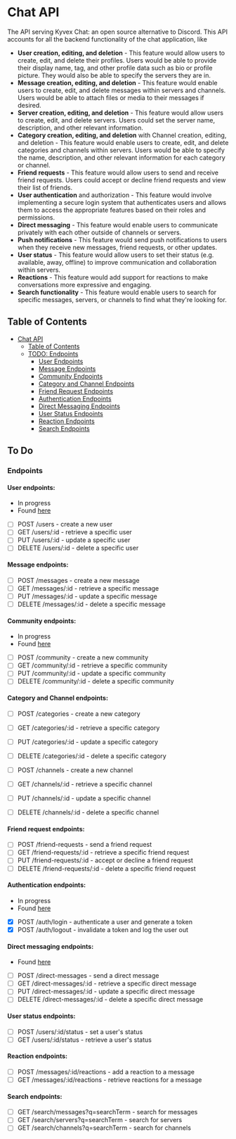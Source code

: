 # Chat API

The API serving Kyvex Chat: an open source alternative to Discord.
This API accounts for all the backend functionality of the chat application, like

- **User creation, editing, and deletion** - This feature would allow users to create, edit, and delete their profiles.
  Users would be able to provide their display name, tag, and other profile data such as bio or profile picture. They
  would also be able to specify the servers they are in.
- **Message creation, editing, and deletion** - This feature would enable users to create, edit, and delete messages
  within
  servers and channels. Users would be able to attach files or media to their messages if desired.
- **Server creation, editing, and deletion** - This feature would allow users to create, edit, and delete servers. Users
  could set the server name, description, and other relevant information.
- **Category creation, editing, and deletion** with Channel creation, editing, and deletion - This feature would enable
  users to create, edit, and delete categories and channels within servers. Users would be able to specify the name,
  description, and other relevant information for each category or channel.
- **Friend requests** - This feature would allow users to send and receive friend requests. Users could accept or
  decline
  friend requests and view their list of friends.
- **User authentication** and authorization - This feature would involve implementing a secure login system that
  authenticates users and allows them to access the appropriate features based on their roles and permissions.
- **Direct messaging** - This feature would enable users to communicate privately with each other outside of channels or
  servers.
- **Push notifications** - This feature would send push notifications to users when they receive new messages, friend
  requests, or other updates.
- **User status** - This feature would allow users to set their status (e.g. available, away, offline) to improve
  communication and collaboration within servers.
- **Reactions** - This feature would add support for reactions to make conversations more expressive
  and engaging.
- **Search functionality** - This feature would enable users to search for specific messages, servers, or channels to
  find
  what they're looking for.

## Table of Contents

- [Chat API](#chat-api)
    - [Table of Contents](#table-of-contents)
    - [TODO: Endpoints](#endpoints)
        - [User Endpoints](#user-endpoints)
        - [Message Endpoints](#message-endpoints)
        - [Community Endpoints](#community-endpoints)
        - [Category and Channel Endpoints](#category-and-channel-endpoints)
        - [Friend Request Endpoints](#friend-request-endpoints)
        - [Authentication Endpoints](#authentication-endpoints)
        - [Direct Messaging Endpoints](#direct-messaging-endpoints)
        - [User Status Endpoints](#user-status-endpoints)
        - [Reaction Endpoints](#reaction-endpoints)
        - [Search Endpoints](#search-endpoints)

## To Do

### Endpoints

#### User endpoints:

- In progress
- Found [here](src/controllers/userController.js)

- [ ] POST /users - create a new user
- [ ] GET /users/:id - retrieve a specific user
- [ ] PUT /users/:id - update a specific user
- [ ] DELETE /users/:id - delete a specific user

#### Message endpoints:

- [ ] POST /messages - create a new message
- [ ] GET /messages/:id - retrieve a specific message
- [ ] PUT /messages/:id - update a specific message
- [ ] DELETE /messages/:id - delete a specific message

#### Community endpoints:

- In progress
- Found [here](src/controllers/communityController.js)

- [ ] POST /community - create a new community
- [ ] GET /community/:id - retrieve a specific community
- [ ] PUT /community/:id - update a specific community
- [ ] DELETE /community/:id - delete a specific community

#### Category and Channel endpoints:

- [ ] POST /categories - create a new category
- [ ] GET /categories/:id - retrieve a specific category
- [ ] PUT /categories/:id - update a specific category
- [ ] DELETE /categories/:id - delete a specific category

- [ ] POST /channels - create a new channel
- [ ] GET /channels/:id - retrieve a specific channel
- [ ] PUT /channels/:id - update a specific channel
- [ ] DELETE /channels/:id - delete a specific channel

#### Friend request endpoints:

- [ ] POST /friend-requests - send a friend request
- [ ] GET /friend-requests/:id - retrieve a specific friend request
- [ ] PUT /friend-requests/:id - accept or decline a friend request
- [ ] DELETE /friend-requests/:id - delete a specific friend request

#### Authentication endpoints:

- In progress
- Found [here](src/controllers/authController.js)


- [X] POST /auth/login - authenticate a user and generate a token
- [X] POST /auth/logout - invalidate a token and log the user out

#### Direct messaging endpoints:

- Found [here]()
- [ ] POST /direct-messages - send a direct message
- [ ] GET /direct-messages/:id - retrieve a specific direct message
- [ ] PUT /direct-messages/:id - update a specific direct message
- [ ] DELETE /direct-messages/:id - delete a specific direct message

#### User status endpoints:

- [ ] POST /users/:id/status - set a user's status
- [ ] GET /users/:id/status - retrieve a user's status

#### Reaction endpoints:

- [ ] POST /messages/:id/reactions - add a reaction to a message
- [ ] GET /messages/:id/reactions - retrieve reactions for a message

#### Search endpoints:

- [ ] GET /search/messages?q=searchTerm - search for messages
- [ ] GET /search/servers?q=searchTerm - search for servers
- [ ] GET /search/channels?q=searchTerm - search for channels
